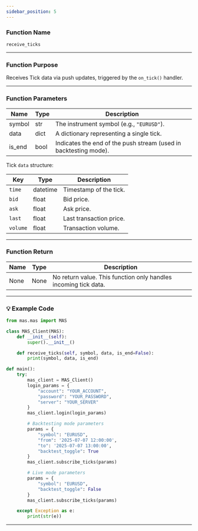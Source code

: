 ```yaml
---
sidebar_position: 5
---
```

### Function Name

`receive_ticks`

---

### Function Purpose

Receives Tick data via push updates, triggered by the `on_tick()` handler.

---

### Function Parameters

| Name    | Type    | Description                                 |
|---------|---------|---------------------------------------------|
| symbol  | str     | The instrument symbol (e.g., `"EURUSD"`).   |
| data    | dict    | A dictionary representing a single tick.    |
| is_end  | bool    | Indicates the end of the push stream (used in backtesting mode). |

Tick `data` structure:

| Key      | Type     | Description                  |
|----------|----------|------------------------------|
| `time`   | datetime | Timestamp of the tick.       |
| `bid`    | float    | Bid price.                   |
| `ask`    | float    | Ask price.                   |
| `last`   | float    | Last transaction price.      |
| `volume` | float    | Transaction volume.          |

---

### Function Return

| Name   | Type | Description                              |
|--------|------|------------------------------------------|
| None   | None | No return value. This function only handles incoming tick data. |

---

### 💡 Example Code

```python
from mas.mas import MAS

class MAS_Client(MAS):
    def __init__(self):
        super().__init__()

    def receive_ticks(self, symbol, data, is_end=False):
        print(symbol, data, is_end)

def main():
    try:
        mas_client = MAS_Client()
        login_params = {
            "account": "YOUR_ACCOUNT",
            "password": "YOUR_PASSWORD",
            "server": "YOUR_SERVER"
        }
        mas_client.login(login_params)

        # Backtesting mode parameters
        params = {
            "symbol": "EURUSD",
            "from": '2025-07-07 12:00:00',
            "to": '2025-07-07 13:00:00',
            "backtest_toggle": True
        }
        mas_client.subscribe_ticks(params)

        # Live mode parameters
        params = {
            "symbol": "EURUSD",
            "backtest_toggle": False
        }
        mas_client.subscribe_ticks(params)

    except Exception as e:
        print(str(e))
```
---